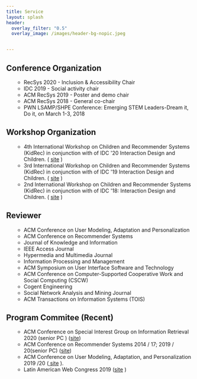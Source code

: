 ```yaml
---
title: Service
layout: splash
header:
  overlay_filter: "0.5"
  overlay_image: /images/header-bg-nopic.jpeg


---
```



<h2>Conference Organization</h2>
<ul>
<ul>
<li>RecSys 2020 - Inclusion & Accessibility Chair</li>
<li>IDC 2019 - Social activity chair</li>
<li>ACM RecSys 2019 - Poster and demo chair</li>
<li>ACM RecSys 2018 - General co-chair</li>
<li>PWN LSAMP/SHPE Conference: Emerging STEM Leaders-Dream it, Do it, on March 1-3, 2018</li>
</ul>
</ul>

<h2>Workshop Organization</h2>
<ul>
<ul>
<li>4th International Workshop on Children and Recommender Systems (KidRec) in conjunction with of IDC '20 Interaction Design and Children. ( <a href ="https://kidrec.github.io/">site</a> )</li>   
<li>3rd International Workshop on Children and Recommender Systems (KidRec) in conjunction with of IDC '19 Interaction Design and Children. ( <a href = "https://kidrec.github.io/2019/">site</a> )</li>
<li>2nd International Workshop on Children and Recommender Systems (KidRec) in conjunction with of IDC '18: Interaction Design and Children. ( <a href="https://kidrec.github.io/2018/">site</a> ) </li>
</ul>
</ul>

<h2>Reviewer</h2>
<ul>
<ul>
<li>ACM Conference on User Modeling, Adaptation and Personalization</li>
<li>ACM Conference on Recommender Systems</li>
<li>Journal of Knowledge and Information</li>
<li>IEEE Access Journal</li>
<li>Hypermedia and Multimedia Journal</li>
<li>Information Processing and Management</li>
<li>ACM Symposium on User Interface Software and Technology</li>
<li>ACM Conference on Computer-Supported Cooperative Work and Social Computing (CSCW)</li>
<li>Cogent Engineering</li>
<li>Social Network Analysis and Mining Journal</li>
<li>ACM Transactions on Information Systems (TOIS)</li>
</ul>
</ul>

<h2>Program Commitee (Recent)</h2>
<ul>
<ul>
    <li>ACM Conference on Special Interest Group on Information Retrieval 2020 (senior PC ) (<a href="https://sigir.org/sigir2020/">site</a>)</li>
    <li>ACM Conference on Recommender Systems 2014 / 17; 2019 / 20(senior PC) (<a href="https://recsys.acm.org/recsys19/">site</a>)</li>
    <li> ACM Conference on User Modeling, Adaptation, and Personalization 2019 /20 (<a href="http://www.cyprusconferences.org/umap2019/"> site</a> ).</li>
    <li>Latin American Web Congress 2019 (<a href="http://laweb2019.icomp.ufam.edu.br/">site</a> )</li>
</ul>
</ul>

